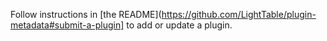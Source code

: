 Follow instructions in [the README](https://github.com/LightTable/plugin-metadata#submit-a-plugin]
to add or update a plugin.
